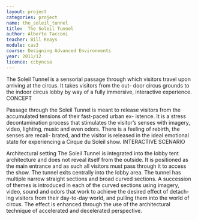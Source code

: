 ```yaml
---
layout: project
categories: project
name: the_soleil_tunnel
title:  The Soleil Tunnel
author: Alberto Tacconi
teacher: Bill Keays
module: cas3
course: Designing Advanced Environments
year: 2011/12
licence: ccbyncsa
---
```

The Soleil Tunnel is a sensorial passage through which visitors travel upon arriving at the circus. It takes visitors from the out- door circus grounds to the indoor circus lobby by way of a fully immersive, interactive experience.
CONCEPT

Passage through the Soleil Tunnel is meant to release visitors from the accumulated tensions of their fast-paced urban ex- istence. It is a stress decontamination process that stimulates the visitor’s senses with imagery, video, lighting, music and even odors. There is a feeling of rebirth, the senses are recali- brated, and the visitor is released in the ideal emotional state for experiencing a Cirque du Soleil show.
INTERACTIVE SCENARIO

Architectural setting The Soleil Tunnel is integrated into the lobby tent architecture and does not reveal itself from the outside. It is positioned as the main entrance and as such all visitors must pass through it to access the show. The tunnel exits centrally into the lobby area. The tunnel has multiple narrow straight sections and broad curved sections. A succession of themes is introduced in each of the curved sections using imagery, video, sound and odors that work to achieve the desired effect of detach- ing visitors from their day-to-day world, and pulling them into the world of circus. The effect is enhanced through the use of the architectural technique of accelerated and decelerated perspective.